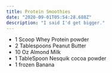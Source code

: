 ```yaml
---
title: Protein Smoothies
date: "2020-09-01T05:54:28.688Z"
description: "I said I'd get bigger."
---
```


- 1 Scoop Whey Protein powder
- 2 Tablespoons Peanut Butter
- 10 Oz Almond Milk
- 1 TableSpoon Nesquik cocoa powder
- 1 frozen Banana










